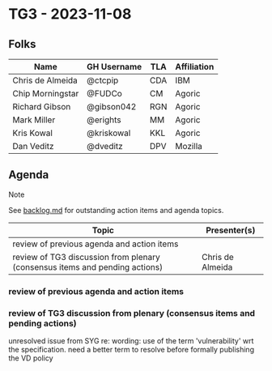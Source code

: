 # TG3 - 2023-11-08

## Folks

| Name             | GH Username     | TLA | Affiliation  |
| ---------------- | --------------- | --- | ------------ |
| Chris de Almeida | @ctcpip         | CDA | IBM          |
| Chip Morningstar | @FUDCo          | CM  | Agoric       |
| Richard Gibson   | @gibson042      | RGN | Agoric       |
| Mark Miller      | @erights        | MM  | Agoric       |
| Kris Kowal       | @kriskowal      | KKL | Agoric       |
| Dan Veditz       | @dveditz        | DPV | Mozilla      |

## Agenda

> [!NOTE]
> See [backlog.md](backlog.md) for outstanding action items and agenda topics.

| Topic                                                                       | Presenter(s)     |
| --------------------------------------------------------------------------- | ---------------- |
| review of previous agenda and action items                                  |                  |
| review of TG3 discussion from plenary (consensus items and pending actions) | Chris de Almeida |

### review of previous agenda and action items

### review of TG3 discussion from plenary (consensus items and pending actions)

unresolved issue from SYG re: wording: use of the term 'vulnerability' wrt the specification.  need a better term to resolve before formally publishing the VD policy
